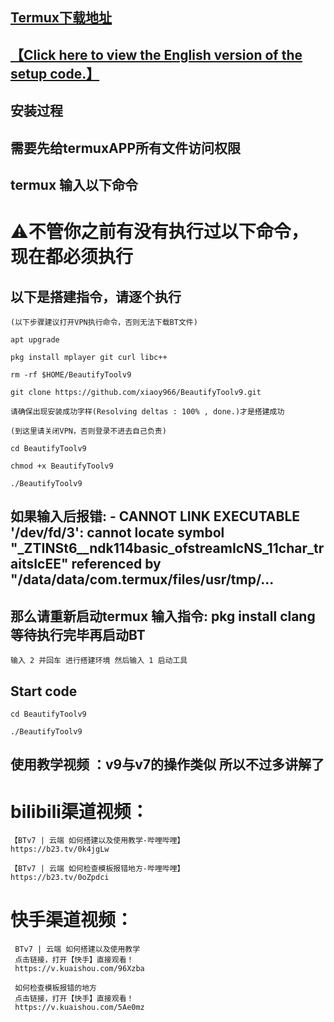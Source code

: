 ## [Termux下载地址](https://www.123684.com/s/7jF5Vv-lqY7H)
## [【Click here to view the English version of the setup code.】](https://github.com/xiaoy966/BeautifyToolv9/blob/main/README.md)
## 安装过程
## 需要先给termuxAPP所有文件访问权限
## termux 输入以下命令
# ⚠️不管你之前有没有执行过以下命令，现在都必须执行

## 以下是搭建指令，请逐个执行
```
(以下步骤建议打开VPN执行命令，否则无法下载BT文件)
```
```
apt upgrade
```
```
pkg install mplayer git curl libc++
```
```
rm -rf $HOME/BeautifyToolv9
```
```
git clone https://github.com/xiaoy966/BeautifyToolv9.git
```
```
请确保出现安装成功字样(Resolving deltas : 100% , done.)才是搭建成功
```
```
(到这里请关闭VPN，否则登录不进去自己负责)
```
```
cd BeautifyToolv9
```
```
chmod +x BeautifyToolv9
```
```
./BeautifyToolv9
```
## 如果输入后报错: - CANNOT LINK EXECUTABLE '/dev/fd/3': cannot locate symbol "_ZTINSt6__ndk114basic_ofstreamIcNS_11char_traitsIcEE" referenced by "/data/data/com.termux/files/usr/tmp/...
## 那么请重新启动termux 输入指令: pkg install clang  等待执行完毕再启动BT
```
输入 2 并回车 进行搭建环境 然后输入 1 启动工具
```
## Start code
```
cd BeautifyToolv9
```
```
./BeautifyToolv9
```
## 使用教学视频 ：v9与v7的操作类似 所以不过多讲解了
# bilibili渠道视频：
```
【BTv7 | 云端 如何搭建以及使用教学-哔哩哔哩】
https://b23.tv/0k4jgLw
```
```
【BTv7 | 云端 如何检查模板报错地方-哔哩哔哩】
https://b23.tv/0oZpdci
```
# 快手渠道视频：
```
 BTv7 | 云端 如何搭建以及使用教学
 点击链接，打开【快手】直接观看！
 https://v.kuaishou.com/96Xzba
```
```
 如何检查模板报错的地方
 点击链接，打开【快手】直接观看！
 https://v.kuaishou.com/5Ae0mz
```
